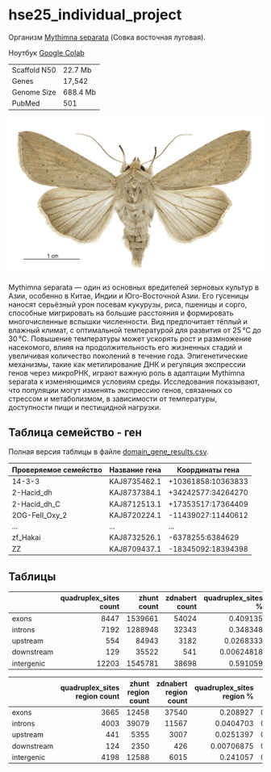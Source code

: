# hse25_individual_project

Организм [Mythimna separata](https://www.ncbi.nlm.nih.gov/datasets/genome/GCA_029852925.1/) (Совка восточная луговая).

Ноутбук [Google Colab](https://colab.research.google.com/drive/1SGxQcxJKDXLRxDQLl-CWKYmjHOMM1Ubk?usp=sharing)

|||
|-|-|
|Scaffold N50|22.7 Mb|
|Genes|17,542|
|Genome Size|688.4 Mb|
|PubMed|501|

![](img/1.png)

Mythimna separata — один из основных вредителей зерновых культур в Азии, особенно в Китае, Индии и Юго-Восточной Азии. Его гусеницы наносят серьёзный урон посевам кукурузы, риса, пшеницы и сорго, способные мигрировать на большие расстояния и формировать многочисленные вспышки численности.
Вид предпочитает тёплый и влажный климат, с оптимальной температурой для развития от 25 °C до 30 °C. Повышение температуры может ускорять рост и размножение насекомого, влияя на продолжительность его жизненных стадий и увеличивая количество поколений в течение года.
Эпигенетические механизмы, такие как метилирование ДНК и регуляция экспрессии генов через микроРНК, играют важную роль в адаптации Mythimna separata к изменяющимся условиям среды. Исследования показывают, что популяции могут изменять экспрессию генов, связанных со стрессом и метаболизмом, в зависимости от температуры, доступности пищи и пестицидной нагрузки.

## Таблица семейство - ген

Полная версия таблицы в файле [domain_gene_results.csv](https://github.com/fallnlove/hse25_individual_project/blob/maindata/domain_gene_results.csv).

|Проверяемое семейство|Название гена|Координаты гена|
|-|-|-|
|14-3-3|KAJ8735462.1|+10361858:10363833|
|2-Hacid_dh|KAJ8737384.1|+34242577:34264270|
|2-Hacid_dh_C|KAJ8712513.1|+17353517:17364409|
|2OG-FeII_Oxy_2|KAJ8720224.1|-11439027:11440612|
|...|...|...|
|zf_Hakai|KAJ8732526.1|-6378255:6384629|
|ZZ|KAJ8709437.1|-18345092:18394398|

## Таблицы

|            |   quadruplex_sites count |   zhunt count |   zdnabert count |   quadruplex_sites % |   zhunt % |   zdnabert % |
|:-----------|-------------------------:|--------------:|-----------------:|---------------------:|----------:|-------------:|
| exons      |                     8447 |       1539661 |                54024 |           0.409135   | 0.49983   |            0.41948010 |
| introns    |                     7192 |       1288948 |                32343 |           0.348348   | 0.418439  |            0.2511336 |
| upstream   |                      554 |         84943 |                3182 |           0.0268333  | 0.0275756 |            0.0247073 |
| downstream |                      129 |         35522 |                541 |           0.00624818 | 0.0115317 |            0.0042007 |
| intergenic |                    12203 |       1545781 |                38698 |           0.591059   | 0.501816  |            0.3004783 |

|            |   quadruplex_sites region count |   zhunt region count |   zdnabert region count |   quadruplex_sites region % |   zhunt region % |   zdnabert region % |
|:-----------|--------------------------------:|---------------------:|------------------------:|----------------------------:|-----------------:|--------------------:|
| exons      |                            3665 |                12458 |                       37540 |                  0.208927   |         0.710181 |                   0.641106 |
| introns    |                            4003 |                39079 |                       11567 |                  0.0404703  |         0.395089 |                   0.19754 |
| upstream   |                             441 |                 5355 |                       3007 |                  0.0251397  |         0.305267 |                   0.051353 |
| downstream |                             124 |                 2350 |                       426 |                  0.00706875 |         0.133964 |                   0.007275 |
| intergenic |                            4198 |                12588 |                       6015 |                  0.241057   |         0.722825 |                   0.102723 |
